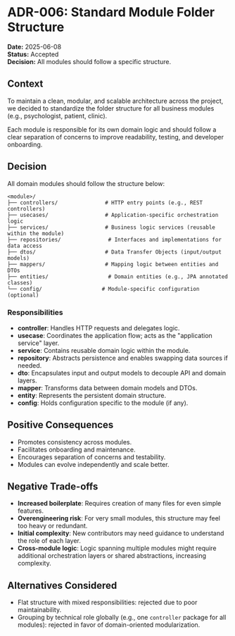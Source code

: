 # ADR-006: Standard Module Folder Structure

**Date:** 2025-06-08  
**Status:** Accepted  
**Decision:** All modules should follow a specific structure. 

## Context
To maintain a clean, modular, and scalable architecture across the project, we decided to standardize the folder structure for all business modules (e.g., psychologist, patient, clinic).

Each module is responsible for its own domain logic and should follow a clear separation of concerns to improve readability, testing, and developer onboarding.

## Decision
All domain modules should follow the structure below:

```
<module>/
├── controllers/               # HTTP entry points (e.g., REST controllers)
├── usecases/                  # Application-specific orchestration logic
├── services/                  # Business logic services (reusable within the module)
├── repositories/               # Interfaces and implementations for data access
├── dtos/                      # Data Transfer Objects (input/output models)
├── mappers/                   # Mapping logic between entities and DTOs
├── entities/                   # Domain entities (e.g., JPA annotated classes)
└── config/                   # Module-specific configuration (optional)
```

### Responsibilities

- **controller**: Handles HTTP requests and delegates logic.
- **usecase**: Coordinates the application flow; acts as the "application service" layer.
- **service**: Contains reusable domain logic within the module.
- **repository**: Abstracts persistence and enables swapping data sources if needed.
- **dto**: Encapsulates input and output models to decouple API and domain layers.
- **mapper**: Transforms data between domain models and DTOs.
- **entity**: Represents the persistent domain structure.
- **config**: Holds configuration specific to the module (if any).

## Positive Consequences
- Promotes consistency across modules.
- Facilitates onboarding and maintenance.
- Encourages separation of concerns and testability.
- Modules can evolve independently and scale better.

## Negative Trade-offs
- **Increased boilerplate**: Requires creation of many files for even simple features.
- **Overengineering risk**: For very small modules, this structure may feel too heavy or redundant.
- **Initial complexity**: New contributors may need guidance to understand the role of each layer.
- **Cross-module logic**: Logic spanning multiple modules might require additional orchestration layers or shared abstractions, increasing complexity.

## Alternatives Considered
- Flat structure with mixed responsibilities: rejected due to poor maintainability.
- Grouping by technical role globally (e.g., one `controller` package for all modules): rejected in favor of domain-oriented modularization.
